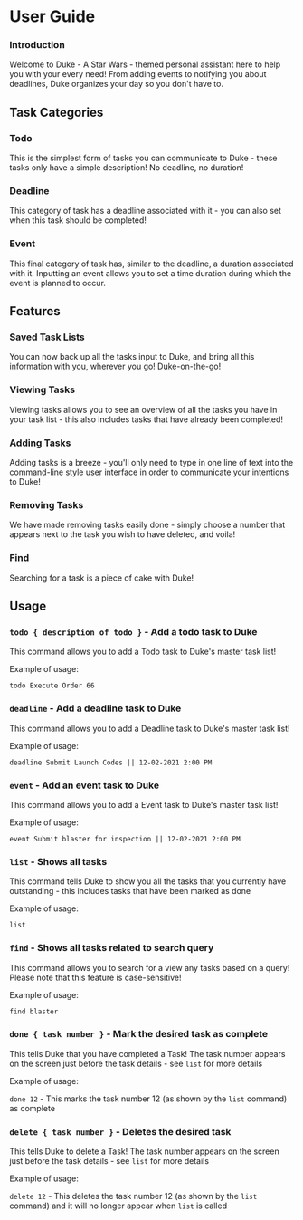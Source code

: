 # User Guide

### Introduction

Welcome to Duke - A Star Wars - themed personal assistant here to help you with
your every need! From adding events to notifying you about deadlines, Duke organizes your day
so you don't have to.
## Task Categories

### Todo

This is the simplest form of tasks you can communicate to Duke - these tasks
only have a simple description! No deadline, no duration!

### Deadline
This category of task has a deadline associated with it - you can also set
when this task should be completed!

### Event
This final category of task has, similar to the deadline, a duration associated
with it. Inputting an event allows you to set a time duration during which the
event is planned to occur.

## Features


### Saved Task Lists

You can now back up all the tasks input to Duke, and bring all this information
with you, wherever you go! Duke-on-the-go!

### Viewing Tasks

Viewing tasks allows you to see an overview of all the tasks you have in your
task list - this also includes tasks that have already been completed!

### Adding Tasks

Adding tasks is a breeze - you'll only need to type in one line of text into the
command-line style user interface in order to communicate your intentions to Duke!

### Removing Tasks

We have made removing tasks easily done - simply choose a number that appears next
to the task you wish to have deleted, and voila!

### Find

Searching for a task is a piece of cake with Duke!

## Usage

### `todo { description of todo }` - Add a todo task to Duke

This command allows you to add a Todo task to Duke's master task list!

Example of usage: 

`todo Execute Order 66`

### `deadline` - Add a deadline task to Duke

This command allows you to add a Deadline task to Duke's master task list!

Example of usage:

`deadline Submit Launch Codes || 12-02-2021 2:00 PM`

### `event` - Add an event task to Duke

This command allows you to add a Event task to Duke's master task list!

Example of usage:

`event Submit blaster for inspection || 12-02-2021 2:00 PM`

### `list` - Shows all tasks

This command tells Duke to show you all the tasks that you currently
have outstanding - this includes tasks that have been marked as done

Example of usage:

`list`

### `find` - Shows all tasks related to search query

This command allows you to search for a view any tasks based on a query!
Please note that this feature is case-sensitive!

Example of usage:

`find blaster`

### `done { task number }` - Mark the desired task as complete

This tells Duke that you have completed a Task! The task number appears
on the screen just before the task details - see `list` for more details

Example of usage:

`done 12` - This marks the task number 12 (as shown by the `list` command) as 
complete


### `delete { task number }` - Deletes the desired task

This tells Duke to delete a Task! The task number appears
on the screen just before the task details - see `list` for more details

Example of usage:

`delete 12` - This deletes the task number 12 (as shown by the `list` command) and
it will no longer appear when `list` is called
